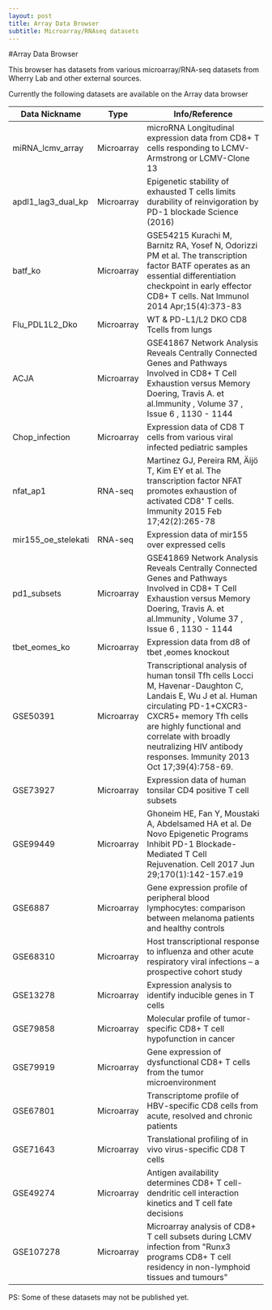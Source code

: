 ```yaml
---
layout: post
title: Array Data Browser
subtitle: Microarray/RNAseq datasets
---
```


#Array Data Browser

This browser has datasets from various microarray/RNA-seq datasets from Wherry Lab and other external sources.


Currently the following datasets are available on the Array data browser

Data Nickname | Type | Info/Reference
--- | --- | ---
miRNA_lcmv_array | Microarray | microRNA Longitudinal expression data from CD8+ T cells responding to LCMV-Armstrong or LCMV-Clone 13
apdl1_lag3_dual_kp | Microarray | Epigenetic stability of exhausted T cells limits durability of reinvigoration by PD-1 blockade Science (2016)
batf_ko | Microarray | GSE54215 Kurachi M, Barnitz RA, Yosef N, Odorizzi PM et al. The transcription factor BATF operates as an essential differentiation checkpoint in early effector CD8+ T cells. Nat Immunol 2014 Apr;15(4):373-83
Flu_PDL1L2_Dko | Microarray | WT & PD-L1/L2 DKO CD8 Tcells from lungs
ACJA | Microarray | GSE41867 Network Analysis Reveals Centrally Connected Genes and Pathways Involved in CD8+ T Cell Exhaustion versus Memory Doering, Travis A. et al.Immunity , Volume 37 , Issue 6 , 1130 - 1144
Chop_infection | Microarray | Expression data of CD8 T cells from various viral infected pediatric samples
nfat_ap1 | RNA-seq | Martinez GJ, Pereira RM, Äijö T, Kim EY et al. The transcription factor NFAT promotes exhaustion of activated CD8⁺ T cells. Immunity 2015 Feb 17;42(2):265-78
mir155_oe_stelekati | RNA-seq | Expression data of mir155 over expressed cells
pd1_subsets | Microarray | GSE41869 Network Analysis Reveals Centrally Connected Genes and Pathways Involved in CD8+ T Cell Exhaustion versus Memory Doering, Travis A. et al.Immunity , Volume 37 , Issue 6 , 1130 - 1144
tbet_eomes_ko | Microarray | Expression data from d8 of tbet ,eomes knockout 
GSE50391 | Microarray | Transcriptional analysis of human tonsil Tfh cells Locci M, Havenar-Daughton C, Landais E, Wu J et al. Human circulating PD-1+CXCR3-CXCR5+ memory Tfh cells are highly functional and correlate with broadly neutralizing HIV antibody responses. Immunity 2013 Oct 17;39(4):758-69.
GSE73927 | Microarray | Expression data of human tonsilar CD4 positive T cell subsets
GSE99449 | Microarray | Ghoneim HE, Fan Y, Moustaki A, Abdelsamed HA et al. De Novo Epigenetic Programs Inhibit PD-1 Blockade-Mediated T Cell Rejuvenation. Cell 2017 Jun 29;170(1):142-157.e19
GSE6887 | Microarray | Gene expression profile of peripheral blood lymphocytes: comparison between melanoma patients and healthy controls
GSE68310 | Microarray | Host transcriptional response to influenza and other acute respiratory viral infections – a prospective cohort study
GSE13278 | Microarray | Expression analysis to identify inducible genes in T cells
GSE79858 | Microarray | Molecular profile of tumor-specific CD8+ T cell hypofunction in cancer
GSE79919 | Microarray | Gene expression of dysfunctional CD8+ T cells from the tumor microenvironment
GSE67801 | Microarray | Transcriptome profile of HBV-specific CD8 cells from acute, resolved and chronic patients
GSE71643 | Microarray | Translational profiling of in vivo virus-specific CD8 T cells
GSE49274 | Microarray | Antigen availability determines CD8+ T cell-dendritic cell interaction kinetics and T cell fate decisions
GSE107278 | Microarray | Microarray analysis of CD8+ T cell subsets during LCMV infection from "Runx3 programs CD8+ T cell residency in non-lymphoid tissues and tumours"
PS: Some of these datasets may not be published yet.
